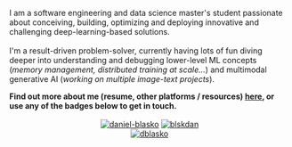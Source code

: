 <p align='left'>I am a software engineering and data science master's student passionate about conceiving, building, optimizing and deploying innovative and challenging deep-learning-based solutions. </br> </br> I'm a result-driven problem-solver, currently having lots of fun diving deeper into understanding and debugging lower-level ML concepts (<i>memory management, distributed training at scale...</i>) and multimodal generative AI (<i>working on multiple image-text projects</i>). </p><p align='left'> <b>Find out more about me (resume, other platforms / resources) <a href='https://www.dblasko.fr/' target=_blank><u>here</u></a>, or use any of the badges below to get in touch.</b></p>

<p align="center">
<a href="https://linkedin.com/in/daniel-blasko" target="blank"><img align="center" src="https://img.shields.io/badge/linkedin-%230077B5.svg?style=for-the-badge&logo=linkedin&logoColor=white" alt="daniel-blasko" /></a>
<a href="https://twitter.com/blskdan" target="blank"><img align="center" src="https://img.shields.io/badge/Twitter-%231DA1F2.svg?style=for-the-badge&logo=Twitter&logoColor=white" alt="blskdan" /></a>
</br>
<a href="mailto:daniel.blasko.dev@gmail.com" target="blank"><img align="center" src="https://img.shields.io/badge/-daniel.blasko.dev@gmail.com-c14438?style=flat&logo=Gmail&logoColor=white&color=blue&link=mailto:daniel.blasko.dev@gmail.com" alt="dblasko" /></a>
</p>
